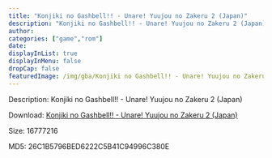 ```yaml
---
title: "Konjiki no Gashbell!! - Unare! Yuujou no Zakeru 2 (Japan)"
description: "Konjiki no Gashbell!! - Unare! Yuujou no Zakeru 2 (Japan)"
author: 
categories: ["game","rom"]
date: 
displayInList: true
displayInMenu: false
dropCap: false
featuredImage: /img/gba/Konjiki no Gashbell!! - Unare! Yuujou no Zakeru 2 [Japan].jpg
---
```


Description: Konjiki no Gashbell!! - Unare! Yuujou no Zakeru 2 (Japan)

Download: <a style="text-decoration:underline;" href="https://mega.nz/#!2XQUFSha!_CqaYkcjV3tAnQI7PT6zsExHs8Zu7s3w44qF7_0mTj8" target = "_blank" rel = "nofollow" > Konjiki no Gashbell!! - Unare! Yuujou no Zakeru 2 (Japan)</a>

Size: 16777216

MD5: 26C1B5796BED6222C5B41C94996C380E

